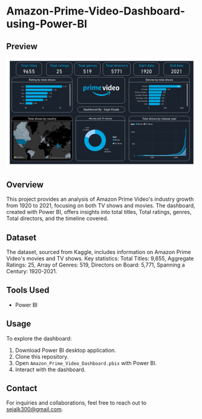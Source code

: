 # Amazon-Prime-Video-Dashboard-using-Power-BI

## Preview
![Amazon Prime Video Dashboard Preview](https://github.com/Sejjjalll/Amazon-Prime-Video-Dashboard-using-Power-BI/blob/main/Amazon-Prime-Video-Dashboard-Using-PowerBi.jpg)



## Overview

This project provides an analysis of Amazon Prime Video's industry growth from 1920 to 2021, focusing on both TV shows and movies. The dashboard, created with Power BI, offers insights into total titles, Total ratings, genres, Total directors, and the timeline covered.

## Dataset

The dataset, sourced from Kaggle, includes information on Amazon Prime Video's movies and TV shows. Key statistics: Total Titles: 9,655, Aggregate Ratings: 25, Array of Genres: 519, Directors on Board: 5,771, Spanning a Century: 1920-2021.

## Tools Used

- Power BI

## Usage

To explore the dashboard:

1. Download Power BI desktop application.
2. Clone this repository.
3. Open `Amazon_Prime_Video_Dashboard.pbix` with Power BI.
4. Interact with the dashboard.

## Contact

For inquiries and collaborations, feel free to reach out to sejalk300@gmail.com.
